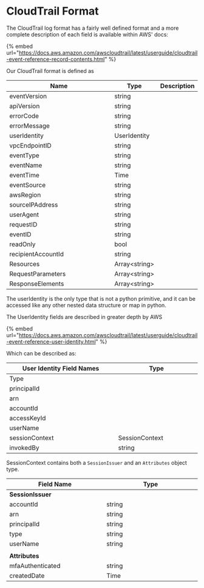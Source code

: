 # CloudTrail Format

The CloudTrail log format has a fairly well defined format and a more complete description of each field is available within AWS' docs:

{% embed url="https://docs.aws.amazon.com/awscloudtrail/latest/userguide/cloudtrail-event-reference-record-contents.html" %}

Our CloudTrail format is defined as

<table><thead><tr><th width="436">Name</th><th>Type</th><th data-hidden>Description</th></tr></thead><tbody><tr><td>eventVersion</td><td>string</td><td></td></tr><tr><td>apiVersion</td><td>string</td><td></td></tr><tr><td>errorCode</td><td>string</td><td></td></tr><tr><td>errorMessage</td><td>string</td><td></td></tr><tr><td>userIdentity</td><td>UserIdentity</td><td></td></tr><tr><td>vpcEndpointID</td><td>string</td><td></td></tr><tr><td>eventType</td><td>string</td><td></td></tr><tr><td>eventName</td><td>string</td><td></td></tr><tr><td>eventTime</td><td>Time</td><td></td></tr><tr><td>eventSource</td><td>string</td><td></td></tr><tr><td>awsRegion</td><td>string</td><td></td></tr><tr><td>sourceIPAddress</td><td>string</td><td></td></tr><tr><td>userAgent</td><td>string</td><td></td></tr><tr><td>requestID</td><td>string</td><td></td></tr><tr><td>eventID</td><td>string</td><td></td></tr><tr><td>readOnly</td><td>bool</td><td></td></tr><tr><td>recipientAccountId</td><td>string</td><td></td></tr><tr><td>Resources</td><td>Array&#x3C;string></td><td></td></tr><tr><td>RequestParameters</td><td>Array&#x3C;string></td><td></td></tr><tr><td>ResponseElements</td><td>Array&#x3C;string></td><td></td></tr></tbody></table>

The userIdentity is the only type that is not a python primitive, and it can be accessed like any other nested data structure or map in python.

The UserIdentity fields are described in greater depth by AWS

{% embed url="https://docs.aws.amazon.com/awscloudtrail/latest/userguide/cloudtrail-event-reference-user-identity.html" %}

Which can be described as:

<table><thead><tr><th width="285">User Identity Field Names</th><th width="209">Type</th></tr></thead><tbody><tr><td>Type</td><td></td></tr><tr><td>principalId</td><td></td></tr><tr><td>arn</td><td></td></tr><tr><td>accountId</td><td></td></tr><tr><td>accessKeyId</td><td></td></tr><tr><td>userName</td><td></td></tr><tr><td>sessionContext</td><td>SessionContext</td></tr><tr><td>invokedBy</td><td>string</td></tr></tbody></table>

SessionContext contains both a `SessionIssuer` and an `Attributes` object type.

<table><thead><tr><th width="247">Field Name</th><th width="245">Type</th></tr></thead><tbody><tr><td><strong>SessionIssuer</strong></td><td></td></tr><tr><td>accountId</td><td>string</td></tr><tr><td>arn</td><td>string</td></tr><tr><td>principalId</td><td>string</td></tr><tr><td>type</td><td>string</td></tr><tr><td>userName</td><td>string</td></tr><tr><td></td><td></td></tr><tr><td><strong>Attributes</strong></td><td></td></tr><tr><td>mfaAuthenticated</td><td>string</td></tr><tr><td>createdDate</td><td>Time</td></tr></tbody></table>

